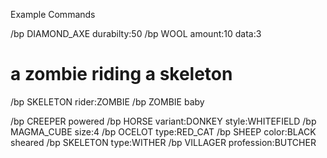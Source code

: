 Example Commands

/bp DIAMOND_AXE durabilty:50
/bp WOOL amount:10 data:3

# a zombie riding a skeleton
/bp SKELETON rider:ZOMBIE
/bp ZOMBIE baby

/bp CREEPER powered
/bp HORSE variant:DONKEY style:WHITEFIELD
/bp MAGMA_CUBE size:4
/bp OCELOT type:RED_CAT
/bp SHEEP color:BLACK sheared
/bp SKELETON type:WITHER
/bp VILLAGER profession:BUTCHER